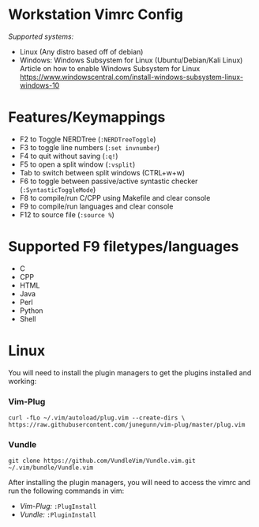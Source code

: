 # Workstation Vimrc Config
*Supported systems:*
- Linux (Any distro based off of debian)
- Windows: Windows Subsystem for Linux (Ubuntu/Debian/Kali Linux)
Article on how to enable Windows Subsystem for Linux https://www.windowscentral.com/install-windows-subsystem-linux-windows-10

# Features/Keymappings
- F2 to Toggle NERDTree (`:NERDTreeToggle`)
- F3 to toggle line numbers (`:set invnumber`)
- F4 to quit without saving (`:q!`)
- F5 to open a split window (`:vsplit`)
- Tab to switch between split windows (CTRL+w+w)
- F6 to toggle between passive/active syntastic checker (`:SyntasticToggleMode`)
- F8 to compile/run C/CPP using Makefile and clear console
- F9 to compile/run languages and clear console
- F12 to source file (`:source %`)

# Supported F9 filetypes/languages
- C
- CPP
- HTML
- Java
- Perl
- Python
- Shell

# Linux
You will need to install the plugin managers to get the plugins installed and working:
### Vim-Plug
`curl -fLo ~/.vim/autoload/plug.vim --create-dirs \
    https://raw.githubusercontent.com/junegunn/vim-plug/master/plug.vim`

### Vundle
`git clone https://github.com/VundleVim/Vundle.vim.git ~/.vim/bundle/Vundle.vim`

After installing the plugin managers, you will need to access the vimrc and run the following commands in vim:
- *Vim-Plug:* `:PlugInstall`
- *Vundle:* `:PluginInstall`




